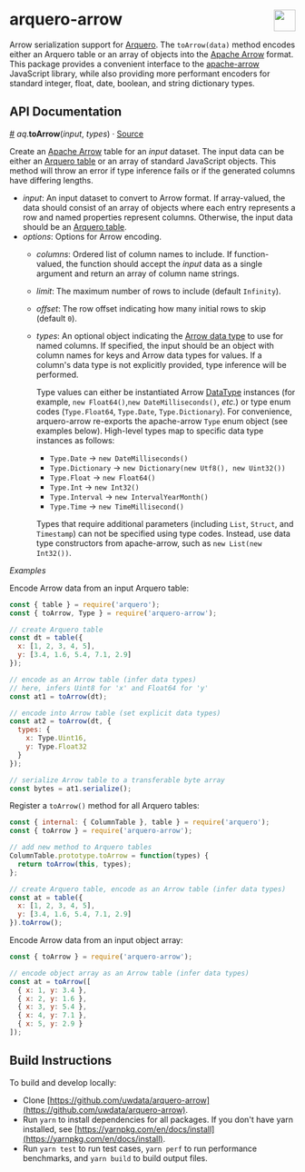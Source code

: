 # arquero-arrow <a href="https://github.com/uwdata/arquero"><img align="right" src="https://github.com/uwdata/arquero/blob/master/docs/assets/logo.svg?raw=true" height="38"></img></a>

Arrow serialization support for [Arquero](https://github.com/uwdata/arquero). The `toArrow(data)` method encodes either an Arquero table or an array of objects into the [Apache Arrow](https://arrow.apache.org/) format. This package provides a convenient interface to the [apache-arrow](https://arrow.apache.org/docs/js/) JavaScript library, while also providing more performant encoders for standard integer, float, date, boolean, and string dictionary types.

## API Documentation

<a id="toArrow" href="#toArrow">#</a>
<em>aq</em>.<b>toArrow</b>(<i>input</i>, <i>types</i>) · [Source](https://github.com/uwdata/arquero-arrow/blob/master/src/encode/to-arrow.js)

Create an [Apache Arrow](https://arrow.apache.org/docs/js/) table for an *input* dataset. The input data can be either an [Arquero table](https://uwdata.github.io/arquero/api/#table) or an array of standard JavaScript objects. This method will throw an error if type inference fails or if the generated columns have differing lengths.

* *input*: An input dataset to convert to Arrow format. If array-valued, the data should consist of an array of objects where each entry represents a row and named properties represent columns. Otherwise, the input data should be an [Arquero table](https://uwdata.github.io/arquero/api/#table).
* *options*: Options for Arrow encoding.
  * *columns*: Ordered list of column names to include. If function-valued, the function should accept the *input* data as a single argument and return an array of column name strings.
  * *limit*: The maximum number of rows to include (default `Infinity`).
  * *offset*: The row offset indicating how many initial rows to skip (default `0`).
  * *types*: An optional object indicating the [Arrow data type](https://arrow.apache.org/docs/js/enums/type.html) to use for named columns. If specified, the input should be an object with column names for keys and Arrow data types for values. If a column's data type is not explicitly provided, type inference will be performed.

    Type values can either be instantiated Arrow [DataType](https://arrow.apache.org/docs/js/classes/datatype.html) instances (for example, `new Float64()`,`new DateMilliseconds()`, *etc.*) or type enum codes (`Type.Float64`, `Type.Date`, `Type.Dictionary`). For convenience, arquero-arrow re-exports the apache-arrow `Type` enum object (see examples below). High-level types map to specific data type instances as follows:

    * `Type.Date` → `new DateMilliseconds()`
    * `Type.Dictionary` → `new Dictionary(new Utf8(), new Uint32())`
    * `Type.Float` → `new Float64()`
    * `Type.Int` → `new Int32()`
    * `Type.Interval` → `new IntervalYearMonth()`
    * `Type.Time` → `new TimeMillisecond()`

    Types that require additional parameters (including `List`, `Struct`, and `Timestamp`) can not be specified using type codes. Instead, use data type constructors from apache-arrow, such as `new List(new Int32())`.

*Examples*

Encode Arrow data from an input Arquero table:

```js
const { table } = require('arquero');
const { toArrow, Type } = require('arquero-arrow');

// create Arquero table
const dt = table({
  x: [1, 2, 3, 4, 5],
  y: [3.4, 1.6, 5.4, 7.1, 2.9]
});

// encode as an Arrow table (infer data types)
// here, infers Uint8 for 'x' and Float64 for 'y'
const at1 = toArrow(dt);

// encode into Arrow table (set explicit data types)
const at2 = toArrow(dt, {
  types: {
    x: Type.Uint16,
    y: Type.Float32
  }
});

// serialize Arrow table to a transferable byte array
const bytes = at1.serialize();
```

Register a `toArrow()` method for all Arquero tables:

```js
const { internal: { ColumnTable }, table } = require('arquero');
const { toArrow } = require('arquero-arrow');

// add new method to Arquero tables
ColumnTable.prototype.toArrow = function(types) {
  return toArrow(this, types);
};

// create Arquero table, encode as an Arrow table (infer data types)
const at = table({
  x: [1, 2, 3, 4, 5],
  y: [3.4, 1.6, 5.4, 7.1, 2.9]
}).toArrow();
```

Encode Arrow data from an input object array:

```js
const { toArrow } = require('arquero-arrow');

// encode object array as an Arrow table (infer data types)
const at = toArrow([
  { x: 1, y: 3.4 },
  { x: 2, y: 1.6 },
  { x: 3, y: 5.4 },
  { x: 4, y: 7.1 },
  { x: 5, y: 2.9 }
]);
```

## Build Instructions

To build and develop locally:

- Clone [https://github.com/uwdata/arquero-arrow](https://github.com/uwdata/arquero-arrow).
- Run `yarn` to install dependencies for all packages. If you don't have yarn installed, see [https://yarnpkg.com/en/docs/install](https://yarnpkg.com/en/docs/install).
- Run `yarn test` to run test cases, `yarn perf` to run performance benchmarks, and `yarn build` to build output files.
